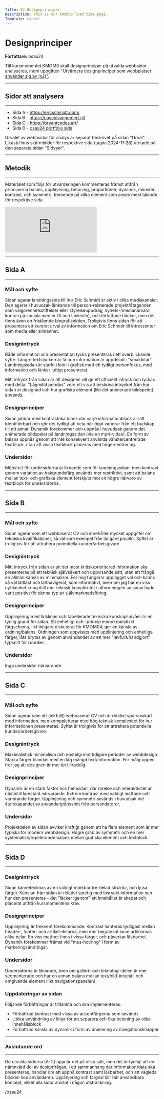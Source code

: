 ```yaml
---
Title: 03 Designprinciper
Description: This is our kmom06 load time page.
Template: report
---
```


# Designprinciper

**Författare:** osau24

Till kursmomentet KMOM6 skall designprinciper på utvalda webbsidor analyseras, inom uppgiften ["Utvärdera designprinciper som webbplatser använder sig av (v2)"](https://dbwebb.se/uppgift/utvardera-webbplatsers-designprinciper-v2). 

---
## Sidor att analysera
---

- Sida A - https://ericschmidt.com/
- Sida B - https://pascalvangemert.nl/
- Sida C - https://bryantcodes.art/
- Sida D - [osau24 portfolio sida](https://www.student.bth.se/~osau24/dbwebb-kurser/design/me/portfolio/)

Urvalet av webbsidor för analys är separat beskrivet på sidan "Urval". Likaså finns skärmbilder för respektive sida (tagna 2024-11-28) utritade på den separata sidan "Sidvyer". 

---
## Metodik
---

Materialet som följs för utvärderingen kommenteras främst utifrån principerna balans, upplinjering, betoning, proportioner, dynamik, mönster, kontrast, och symmetri, beroende på vilka element som anses mest talande för respektive sida. 

<div class="embed-container">
    <iframe src="https://www.youtube.com/embed/ZK86XQ1iFVs?si=LHT61rpVmYKiI6eV" title="YouTube video player" frameborder="0" referrerpolicy="strict-origin-when-cross-origin" allowfullscreen></iframe>
</div>

---
## Sida A
---

### Mål och syfte
Sidan agerar landningssida till hur Eric Schmidt är aktiv i olika mediakanaler. Den agerar i huvudsak länkande till person-relaterade projekt/åtaganden som välgörenhetsstiftelser eller styrelseuppdrag, nyhets-/medianärvaro, konton på sociala medier (X och LinkedIn), och författade böcker, men det finns även en fristående biografisektion. Troligtvis finns sidan för att presentera ett kurerat urval av information om Eric Schmidt till intressenter som media eller allmänhet.

### Designintryck
Både information och presentation tycks presenteras i ett överblickande syfte. Längre textstycken är få och information är uppdelad i "smakbitar". Landningssidan är starkt (foto-) grafisk med ett tydligt personfokus, med information och länkar luftigt presenterat.

Mitt intryck från sidan är att designen vill ge ett officiellt intryck och lyckas med detta. "Lågmäld pondus" vore ett vis att beskriva intrycket från hur sidan är designad och hur grafiska element (likt det animerade bildspelet) används.

### Designprinciper
Sidan jobbar med kontrastrika block där varje informationblock är lätt identifierbart och gör det tydligt att veta när ögat vandrar från ett budskap till ett annat. Dynamik förekommer och uppnås i huvudsak genom det animerade bildspelet på landningssidan (via en mp4-video). En form av balans uppnås genom att inte konsekvent använda vänstercentrerade textblock, utan att vissa textblock placeras med högercentrering.  

### Undersidor 
Mönstret för undersidorna är liknande som för landningssidan, men kontrast genom variation av bakgrundsfärg används mer restriktivt, samt att balans mellan text- och grafiska element förskjuts mot en högre närvaro av textblock för undersidorna. 

---
## Sida B
---

### Mål och syfte
Sidan agerar som ett webbaserat CV och innehåller mycket uppgifter om tekniska kvalifikationer, så väl som exempel från tidigare projekt. Syftet är troligtvis för att attrahera potentiella kunder/arbetsgivare. 

### Designintryck
Mitt intryck från sidan är att det mest kritisk/prioriterad information ska presenteras på ett teknisk självsäkert och uppvisande sätt, utan att frångå en allmän känsla av minimalism. För mig fungerar upplägget väl och känns så väl lättläst och lättnavigerat, som informativt, även om jag har en viss nyfikenhet kring ifall mer teknisk komplexitet i utformningen av sidan hade varit positivt för denna typ av självmarknadsföring.

### Designprinciper
Upplinjering med tidslinjer och tabellerade tekniska kunskapsnivåer är en tydlig grund för sidan. Ett enhetligt och i princip monokromatiskt färgschema, likt tidigare diskuterat för KMOM04, ger en känsla av ordning/balans. Ordningen som uppvisats med upplinjering och enhetliga färger, låts brytas av genom användandet av ett mer "lekfullt/handgjort" typsnitt för rubriker. 

### Undersidor 
Inga undersidor närvarande.

---
## Sida C
---

### Mål och syfte
Sidan agerar som ett (lekfullt) webbaserat CV och är relativt sparsmakad med information, men komppletterar med hög teknisk komplexitet för hur informationen presenteras. Syftet är troligtvis för att attrahera potentiella kunder/arbetsgivare. 

### Designintryck
Maximalistisk minimalism och nostalgi mot tidigare perioder av webbdesign. Starka färger blandas med en låg mängd text/information. För målgruppen tror jag att designen är mer än tillräcklig.

### Designprinciper
Dynamik är en stark faktor hos hemsidan, där rörelse och interaktivitet är nästintill konstant närvarande. Extrem kontrast med väldigt mättade och varierande färger. Upplinjering och symmetri används i huvudsak vid återskapandet av användargränssnitt från persondatorer. 

### Undersidor 
Projektdelen av sidan avviker kraftigt genom att ha flera element som är mer typiska för modern webbdesign. Högre grad av symmetri och en mer systematisk/repeterande balans mellan grafiska element och textblock.

---
## Sida D
---

### Designintryck
Sidan kännetecknas av en väldigt märkbar tre-delad struktur, och ljusa färger. Känslan från sidan är relativt spretig med lösryckt information och hur den presenteras - det "läcker igenom" att innehållet är skapat och placerat utifrån kursmomentens krav. 

### Designprinciper
Upplinjering är frekvent förekommande. Kontrast hanteras tydligast mellan header-, footer- och artikel-delarna, men mer begränsat inom artiklarnas olika delar. En viss matthet finns i vissa färger, och påverkar läsbarhet. Dynamik förekommer främst vid "mus-hovring" i form av markeringsändringar.

### Undersidor 
Undersidorna är liknande, även om galleri- och teknologi-delen är mer segmenterade och har en annan balans mellan text/bild-innehåll och omgivande element (likt navigationspanelen).

### Uppdateringar av sidan
Följande förbättringar är tilltänkta och ska implementeras: 

- Förbättrad kontrast med vissa av accentfärgerna som används
- Utöka användning av linjer för att separera och öka betoning av olika innehållsblock
- Förbättrad känsla av dynamik i form av animering av navigationsknappar

---
### Avslutande ord
---
De utvalda sidorna (A-C) uppnår det på olika sätt, men det är tydligt att en nämnvärd del av designfrågan, i ett sammanhang där information/data ska presenteras, handlar om att uppnå kontrast samt läsbarhet, och att vägleda blicken hos användaren. Upplinjering och färgval blir här användbara koncept, vilket alla sidor använt i någon utsträckning.

/osau24
